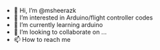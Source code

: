 - 👋 Hi, I’m @msheerazk
- 👀 I’m interested in Arduino/flight controller codes
- 🌱 I’m currently learning arduino
- 💞️ I’m looking to collaborate on ...
- 📫 How to reach me 

<!---
msheerazk/msheerazk is a ✨ special ✨ repository because its `README.md` (this file) appears on your GitHub profile.
You can click the Preview link to take a look at your changes.
--->
